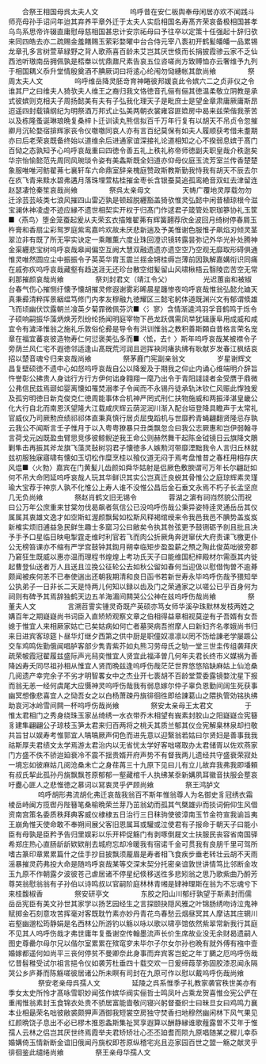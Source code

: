 <!-- { "loadSidebar": true } -->
　　合祭王相国母呉太夫人文
　　
　　呜呼昔在安仁板舆奉母闲居亦欢不闻践斗师亮母孙手诏问年迨其弃养平章外迁于太夫人实启相国名寿髙齐荣哀备极相国甚孝乌鸟系思帝许辍直庸慰母慈相国甚忠计安宗祏母曰予往卒以定策十任强起十辞归欤来同四皓去亦二疏赐金羞饍赐玉萦彩婺曜中台合侍元宰八袠初开鹤髪皤皤一品累锡龙章孔多言树萱草緑野之背人歌燕喜百龄未艾岂其厌世倐而长捐披霞骖云家不乏仙西池听璈南岳拥佩孰是桮桊以忧鼎鼐尺素告哀五位咨嗟尚方致赙恤亦云奢维予九列于相国耦义忝升堂情殷奠酒不腆厥词曰将逺心纶闱勿恸繐帐其歆尚飨
　　
　　祭周太夫人文
　　
　　呜呼维岳降灵胚竒育神睠彼邦媛哀此令嫔六二之贞非仪之令谁其尸之曰维夫人猗欤夫人维王之裔归我文恪徳音孔俪有俪其徳温柔敬立阴教是承式彼嫔则克相夫子周扬懿美有夫有子弘我化理天子是毗庶士是望金章肃庸厥庸斯昂迢遥四封载镇纲纪为明祭酒万邦式止弘美两朝衣裳雍容匪嫓房中曷来兹荣偕我荼苦以及栋隆蚤诞琳琅晩复桑梓卜迁训读丸熊信拟百千万年行复有以胡天不吊贞令忽摧卿月沉轮婺宿揜辉家丧令仪噭噭同哀人亦有言百纪莫保有如夫人履顺获考借未耋期亦曰后老荣哀既备终始以道维余后进通家谊深接礼论道相知之心不揆弱息嫔于髙门百恸之态孰知予心呜呼哀哉重曰四徳令善五礼上秩礼称帝师徳副夫职皇哉介秩逖矣华宗怡愉懿范先周同风琬琰令姿有美螽斯既全妇道亦仰母仪庭玉流芳室兰传香楚楚象服唯唯河鲂翟茀七襄轩车六命鼎室辞亲槐庭赞政斯教斯勤我恃我有胡天不辰去尔在疚飞青来黩水碧弗遘月落珠埋萱枯桂摧金枣长含银蚕莫追孤鸾絶音双虹去津留连赵瑟凄怆秦笙哀哉尚飨
　　
　　祭呉太亲母文
　　
　　天帱广覆地灵厚载勿勿迁涂芸芸岐类七浪风摧四山雷迈孰是顿超脱纒豁盖猗欤惟灵弘懿中闲昔植琼根今滋宝澜休神凌虚不迹应縁不遗世相契实开权于归髙门作逑君子箴管处职珈篸协礼玉筐■〈燕鸟〉堕金笼蚕起爰从夫荣玄衣描雉翟茀有辉簧翿荐欣金波回月绮树停春屑玉杵膏和香扇尘彩鸳罗庭紫鸾嘉吟欢故未厌悲新遄及予美惟谢色服惟孑飙焰刃倾灵茎翠泣非有既了所无寜实诀定一乘雕薫六度业珠回澄识镜转露昙弥记外华光补处腾神金渠纒悲宝树呜呼哀哉皋闻偏空互阙大慧双融遗遗亦遗空空乃空观无靡取形碍俱通惟灵唯然圆应尘中振振令子英英华胄玉震兰揺金锵桂缛岂薄前因孰解嘉媾衔识同痛在戚弥疚呜呼哀哉藏壑有趋送涯无还珍台散空绀髪留山风啸楸梧云翳陵峦苦空无常刹那摧颜哀哉尚飨
　　
　　祭刘封君文（靖江令父）
　　
　　光迟蕙亩和被椒台春气伤心摧恻纡懐予懐胡摧灵修遐谢雾彩晞晨星躔惨夜呜呼哀哉惟翁弘懿允廸天真秉彛清粹挥景絪缊笃修门内孝友穆融九徳耀区三懿宅躬体道既渊兴文有郁谓倐雄飞而顷幽伏饮露朝兰飡英夕菊霏微佩芬泬■〈氵寥〉含情渐逵鸿羽孚音鹤鸣于烁令子硕响嗣振华藻炳焕芳烈纷纶扬闻明庭宰物下邑龙跃偶需凤举犹辑康阜用成威和咸宜令有濊泽惟翁之施礼乐敦俗伦彛是导令有洪训惟翁之教积善斯頥自昔格言荣名宠章在福宜蕃哀彼造物寿仁何愆褒美弘多而■〈恡，去忄〉斯年呜呼哀哉某被襟令子旁荫兰风仁宅不遐徳邻适逢山髙既荒河润且迥挥袂同瘏执绋有耿献岁发春江枫结哀招以楚音魂兮归来哀哉尚飨
　　
　　祭茅鹿门宪副亲翁文
　　
　　岁星谢辉文昌复壁硕徳不遗中心如惄呜呼哀哉自公以降爰及于期我之仰止内诵心维端明介辞旨忤誉彰公拂贵人身诎行方行方伊何诎身翱翔一麾乃出令于青阳諓諓者金受赝于鼎微公弗信民兹焉颋如婴离懐如罹焚溺孝子令闻而不永锡丹徒承轨沐钦仁风赈此惸独爰及孤穷明徳日新克俊克仁徳周能事体合机神严罔式刑仁扶物施威和两振泽湛皇畿公化大行自北而南恩沃望隆大江载咸庆辉云荫泥润川渐入配台垣登降具瞻声于太常礼官威仪乃司厥勲庶绩祁祁体直秉真慎行居贞屈曳蹈机与世靡矜青蝇翩翻贤隆忌存孰云我公不闻斯言壬子惟月于以入粤粤獠暴只丑类飘忽佥曰我公志厥惠和岂伊弱翰寻言荷戈元凶既盈虫臂思竞侈彼鲸鲵逆我王命公则赫然舞干起陈金钺镜日云旗降文鵰剿隼击再振其斧龙旗飞藻灵鼔树羽君子懐徳多人嫉勲河带靡湮黜我令人言归丘林就兹初服独寐寤啸有懐如玉切松作糜烹桂以飱仪道无闷于焉考盘惟昔之春枉用相存庆风煴■〈火勃〉嘉宾在门黄髪儿齿颜如舜华姑射是侣厥色敷腴谓可万年长尔翩跹如何不吊大命罔延呜呼哀哉人玩其华鲜识其实公岂真迁良蜕其骨惟公之庭琼辉素灵瑾瑜大宝荐于神京人孰不化惟公上寿人谁不没惟公昌后金石垂文永焉不朽子长孟坚庶几无负尚飨
　　
　　祭赵肖鹤文旧无锡令
　　
　　蓉湖之濵有祠岿然貌公而祝曰公万年公庶重来甘棠勿伐曷飙者氛信公已没呜呼伤哉公秉异姿特逹灵通岳岳其仪属属其衷雄文逸才如空斯虹渥颜飘髯如松斯风释褐绾绶来令我邑我邑不腆势盖岌岌新榷实烦旧逋益急民鲜生趣士多窳习公曰敝矣令执其咎弦更予鼓铏砺予剖且批且决予手予口星临日映电掣霆走维时利官若飞而肉公折厥角奔迸窜伏大府责课飞檄更仆公无榜笞课亦不缩有严学宫鼓钟其鍧月朔幸临矩步盈盈薪之槱之陶此俊英咄彼旁郡乃窘狂生既威以惠亦温而理程书煌煌上考功氏天子曰能维国杞梓殿材尔需亟其内徙起曹登仙送者万人且送且泣挽公征轮公去如秋公留如春何当迎伋以慰借恂曽不逾朞颇闻被疾何恙不已奉使遄出还朝我期清和良日函书若新世寿永毕呜呼伤哉予猥知举公执弟子一日非长二天是恃两儿何知以録以齿及门之荣通家之以嗟公已乎百身何为祠则有碑予其焉辞独鹤天边五羊海湄间闗哭公公神在兹呜呼伤哉尚飨
　　
　　祭董夫人文
　　
　　言溯苕霅实锺灵奇既产英硕亦笃女师华溪孕珠默林发枝两姓之媾百年之期嶷嶷尚书词臣入直矫矫观察文章之伯相得益章相视莫逆有子吾婿有女吾媳于惟宜人来相厥家姑亡已矣姑病如何亡者墓哭病吾拊摩人曰新妇齐名孝娥尚书归来日进宾客琼筵卜昼华灯继夕西第之供中厨是职僮奴凛凛以罔不饬给諌老学屡踬公交车鸡鸣佐勤俄闻唱胪客部少隽青紫芥如丸熊习劳母氏之劬一堂三世圭传组袭拜庆疏荣帔霞冠翟履兹盛际声光舄奕惟宜人贤宜此福泽曽几何年夫君长终市义媒祸为善降凶寿夭同尽祖孙相从惟宜人贤而晩兹逢呜呼伤哉茫茫世界悠悠陷缺麻姑上仙沧桑几阅遗产幸完余子不劣才明智畧女中之杰业开七袠胡不百龄堂萱委露镜婺沈星下报而翁无恙一经何虞尾大应慑神灵呜呼伤哉我有弱息嫁尔仲子辜负恩勤间阔生死获事幽冥想像悲喜宜人之恸吾女之以白杨萧疎丹旐徘徊徃即给諌葛山之隈执管効铭执绋助哀河冰岭雪间闗一杯呜呼伤哉尚飨
　　
　　祭安太亲母王太君文
　　
　　于惟太君相门之秀身绕珠玉家丛绮绣一水衣带乔木相望有峩素封胶山之阳嶷嶷佥宪簮豸建隼翩翩公子琼枝玉笋太君来归百两将之桃夭其质兰郁其仪佥宪解臬林泉却扫敬共旨甘以娱寿考惟郭宜人嗃嗃厥声伺色而进先意以迎繄翁若姑曰尔贤妇是善事我我祜斯厚夫君绩文太学焉游太君治内以无省忧太学好客咄嗟取办太君储胥以佐欢燕家门方盛不佚不骄迨廹衰冷不震不揺贵婿开府声势不有督我两儿遗经共守盛衰荣寂处一境忘如彼麻姑几阅沧桑未亡之身荏苒三十九原下见曰儿有立儿故弃我弗我即墦頼有叔氏挈此孤孙丹旐飘飘苍原郁郁一壑藏棺千人执绋某沗新媾夙耳徽音扶服会塟哀吁衋心匪人之悲惟徳之慕词以冩衷灵乎俨顾尚飨
　　
　　祭王鸿胪文
　　
　　呜呼胡形弗流胡化弗迁哀哉我翁百不斯年惟翁尊人为名御史豸冠绣衣霜棱岳峙闽方揽辔丹陛簮笔桑榆晩荣兰芽乃茁翁幼而孤其气槩雄丱而掞词俯仰生风借资南宫策名委质秩拜典客威仪棣棣五日治行三日秣驹使彼漳南玉节金符宣我谕旨夷王崩角惟天使命敢不奉朔间展父客旧恩属耳或驩或泣使君有子报命于朝天子曰能小臣有母孰是臣矜予告归里娱彩以乐开枰促觞门有剥啄倒屣文士扶服民丧容省南国驿希郑庄热心直肠龂龂欵欵削去城府忘却冷暖我有宿诺千金可贯我有良朋千里可驾所嗜古篆印章累累篇什之佳手抄目披飘须龎眉是寿者相飞食疾步垂老转壮云胡不天雨滛暴摧灵药弗投大命是随呜呼哀哉某等交深末契分托密亲谊敦世讲情笃比邻断金攻玉九原不作朝露夕波彼苍己虐居诸不停星纪倐移送徃多悲矧翁之思乃歌紫曲乃酹芳尊哭翁慰翁翁有子孙伯以诗鸣叔以官嗣阶庭林林青缃是肄神理斯在翁为不忘魂兮下来桂馥椒香
　　
　　祭安研亭文
　　
　　东胶之阳山川郁纡孰望于斯素封而儒岳岳宪臣有美文孙世其家学以扬艺园经生之言探颐抉隠风雅之叶锦肠绣吻诗泣鬼神赋掷金石刻意攻苦挥毫对客既耽竹素亦妙丹青花鸟春愁云烟昼冥其人摩诘其庄辋川岩壑幽邈松筠静娟是名西林公所游钓以觞以咏以歌以啸亭馆依然紫翠常新我行其庭不见其人呜呼伤哉才弗世庸年复蚤谢空传翰墨流声长价生席故业没无余财曷遗嗣人图史尊罍尔母尔兄以偕尔室累累在殡窀穸未毕尔子尔女尔孙也晩有就外傅有襁中壸婚嫁都遥何如尚平三丧何停贫不曼卿奈此身事而弃宾客岂蛇之年丁鵩之厄呜呼伤哉忆昔髫稚受试尔祖言挹令仪如袭芳杜垂四十载交欢一日爰缔葭莩弥固胶漆忍闻永隔哭公乡庐朞而陈觞嗟彼居诸公所未瞑有司封在九原可作以慰以戴呜呼伤哉尚飨
　　
　　祭安老亲母呉孺人文
　　
　　延陵之呉系惟季子礼教家袭官秩世美亦有季女太史所怜才髙咏雪职妙闻弦作嫔华阀实俪哲士鸣凤叶占乘龙贺喜惟佥宪公俨在重闱惟翁素封玉食锦衣处贵不骄居富能啬敬问寝兴躬督蚕织士曰昧旦女曰鸡鸣力襄本业相朂荣名咄彼敝裘颇狎声酒御我短裳空房独守焚香扫地穆然幽闲林下风气果见红颜晩饶子息出不必已樛木推恩螽斯集祉冥享遐算以酬静縁谁歌薤露曽不艾年于惟孺人云林之侣岂其厌世终焉霞举夫君矫矫壮心丕丕廹耆而陨九原唱随某之穉儿幸忝婚媾倚玉情新断金谊旧俄闻丹旐权即苍原纵稽宅兆且迩家园百世之盟一觞之献灵乎徘徊鉴此缱绻尚飨
　　
　　祭王亲母华孺人文
　　

